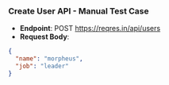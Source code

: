 ### Create User API - Manual Test Case

- **Endpoint**: POST https://reqres.in/api/users
- **Request Body**:
```json
{
  "name": "morpheus",
  "job": "leader"
}

